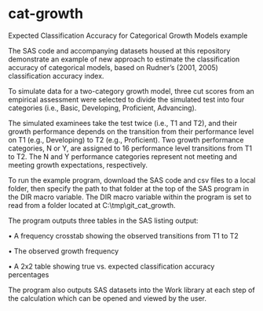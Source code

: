 # cat-growth
Expected Classification Accuracy for Categorical Growth Models example

The SAS code and accompanying datasets housed at this repository demonstrate an example of new approach to estimate the classification accuracy of categorical models, based on Rudner’s (2001, 2005) classification accuracy index.

To simulate data for a two-category growth model, three cut scores from an empirical assessment were selected to divide the simulated test into four categories (i.e., Basic, Developing, Proficient, Advancing). 

The simulated examinees take the test twice (i.e., T1 and T2), and their growth performance depends on the transition from their performance level on T1 (e.g., Developing) to T2 (e.g., Proficient). Two growth performance categories, N or Y, are assigned to 16 performance level transitions from T1 to T2. The N and Y performance categories represent not meeting and meeting growth expectations, respectively.

To run the example program, download the SAS code and csv files to a local folder, then specify the path to that folder at the top of the SAS program in the DIR macro variable. The DIR macro variable within the program is set to read from a folder located at C:\tmp\git_cat_growth. 

The program outputs three tables in the SAS listing output:
 
  •	A frequency crosstab showing the observed transitions from T1 to T2
 
  •	The observed growth frequency
 
  •	A 2x2 table showing true vs. expected classification accuracy percentages

The program also outputs SAS datasets into the Work library at each step of the calculation which can be opened and viewed by the user.


